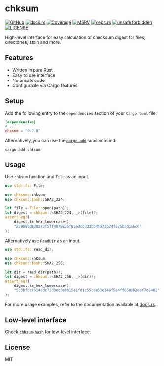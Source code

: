 # chksum

[![GitHub](https://img.shields.io/badge/github-ferric--bytes%2Fchksum-24292e?style=flat-square&logo=github "GitHub")](https://github.com/ferric-bytes/chksum)
[![docs.rs](https://img.shields.io/docsrs/chksum?style=flat-square&logo=docsdotrs "docs.rs")](https://docs.rs/chksum)
[![Coverage](https://img.shields.io/codecov/c/gh/ferric-bytes/chksum?style=flat-square&logo=codecov "Coverage")](https://app.codecov.io/gh/ferric-bytes/chksum)
[![MSRV](https://img.shields.io/badge/MSRV-1.65.0-informational?style=flat-square "MSRV")](https://github.com/ferric-bytes/chksum/blob/master/Cargo.toml)
[![deps.rs](https://deps.rs/crate/chksum/0.2.0/status.svg?style=flat-square "deps.rs")](https://deps.rs/crate/chksum/0.2.0)
[![unsafe forbidden](https://img.shields.io/badge/unsafe-forbidden-success.svg?style=flat-square "unsafe forbidden")](https://github.com/rust-secure-code/safety-dance)
[![LICENSE](https://img.shields.io/github/license/ferric-bytes/chksum?style=flat-square "LICENSE")](https://github.com/ferric-bytes/chksum/blob/master/LICENSE)

High-level interface for easy calculation of checksum digest for files, directories, stdin and more.

## Features

- Written in pure Rust
- Easy to use interface
- No unsafe code
- Configurable via Cargo features

## Setup

Add the following entry to the `dependencies` section of your `Cargo.toml` file:

```toml
[dependencies]
# ...
chksum = "0.2.0"
```

Alternatively, you can use the [`cargo add`](https://doc.rust-lang.org/cargo/commands/cargo-add.html) subcommand:

```shell
cargo add chksum
```

## Usage

Use `chksum` function and `File` as an input.

```rust
use std::fs::File;

use chksum::chksum;
use chksum::hash::SHA2_224;

let file = File::open(path)?;
let digest = chksum::<SHA2_224, _>(file)?;
assert_eq!(
    digest.to_hex_lowercase(),
    "a39b86d838273f5ff4879c26f85e3cb333bb44d73b24f275bad1a6c6"
);
```

Alternatively use `ReadDir` as an input.

```rust
use std::fs::read_dir;

use chksum::chksum;
use chksum::hash::SHA2_256;

let dir = read_dir(path)?;
let digest = chksum::<SHA2_256, _>(dir)?;
assert_eq!(
    digest.to_hex_lowercase(),
    "5c3bfbc8614adc72d3ec0e9b15a1fd1c55cee63e34af5a4ff058eb2eef7d8482"
);
```

For more usage examples, refer to the documentation available at [docs.rs](https://docs.rs/chksum).

## Low-level interface

Check [`chksum-hash`](https://crates.io/crates/chksum-hash) for low-level interface.

## License

MIT
